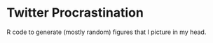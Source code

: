 # Twitter Procrastination  
R code to generate (mostly random) figures that I picture in my head.



